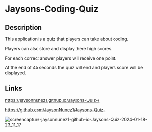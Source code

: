 # Jaysons-Coding-Quiz
## Description
This application is a quiz that players can take about coding.

Players can also store and display there high scores.

For each correct answer players will receive one point.

At the end of 45 seconds the quiz will end and players score will be displayed.

## Links
https://jaysonnunez1.github.io/Jaysons-Quiz-/

https://github.com/JaysonNunez1/Jaysons-Quiz-


![screencapture-jaysonnunez1-github-io-Jaysons-Quiz-2024-01-18-23_11_17](https://github.com/JaysonNunez1/Jaysons-Quiz-/assets/151638421/2052eee9-f6d8-4d81-999b-3fd63016e64a)





